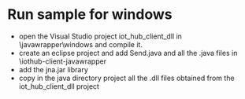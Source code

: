 
# Run sample for windows

- open the Visual Studio project iot_hub_client_dll in \javawrapper\windows and compile it.
- create an eclipse project and add Send.java and all the .java files in \iothub-client-javawrapper
- add the jna.jar library
- copy in the java directory project all the .dll files obtained from the iot_hub_client_dll project 